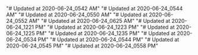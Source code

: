 "# Updated at 2020-06-24_0542 AM" 
"# Updated at 2020-06-24_0544 AM" 
"# Updated at 2020-06-24_0550 AM" 
"# Updated at 2020-06-24_0552 AM" 
"# Updated at 2020-06-24_0625 AM" 
"# Updated at 2020-06-24_1221 PM" 
"# Updated at 2020-06-24_1223 PM" 
"# Updated at 2020-06-24_1225 PM" 
"# Updated at 2020-06-24_1235 PM" 
"# Updated at 2020-06-24_0534 PM" 
"# Updated at 2020-06-24_0544 PM" 
"# Updated at 2020-06-24_0545 PM" 
"# Updated at 2020-06-24_0558 PM" 
